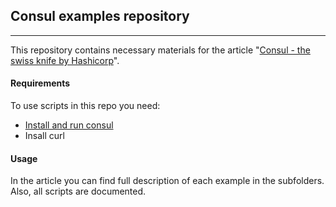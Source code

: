 ## Consul examples repository  

---

This repository contains necessary materials for the article "[Consul - the swiss knife by Hashicorp](https://medium.com/unicanova/consul-the-swiss-knife-by-hashicorp-part-1-c93b4db56724)".


#### Requirements

To use scripts in this repo you need:

- [Install and run consul](https://gist.github.com/metallica127/c14a19660e77cee11be1e338f2c4f699)
- Insall curl

#### Usage

In the article you can find full description of each example in the subfolders. Also, all scripts are documented.
